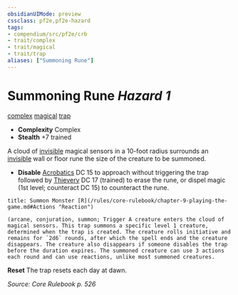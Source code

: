 ```yaml
---
obsidianUIMode: preview
cssclass: pf2e,pf2e-hazard
tags:
- compendium/src/pf2e/crb
- trait/complex
- trait/magical
- trait/trap
aliases: ["Summoning Rune"]
---
```

# Summoning Rune *Hazard 1*  
[complex](/rules/traits/complex.md)  [magical](/rules/traits/magical.md)  [trap](/rules/traits/trap.md)  

- **Complexity** Complex
- **Stealth** +7 trained  

A cloud of [invisible](/rules/conditions.md#Invisible) magical sensors in a 10-foot radius surrounds an [invisible](/rules/conditions.md#Invisible) wall or floor rune the size of the creature to be summoned.

- **Disable** [Acrobatics](/compendium/skills.md#Acrobatics) DC 15 to approach without triggering the trap followed by [Thievery](/compendium/skills.md#Thievery) DC 17 (trained) to erase the rune, or dispel magic (1st level; counteract DC 15) to counteract the rune.  
     
```ad-embed-ability
title: Summon Monster [R](/rules/core-rulebook/chapter-9-playing-the-game.md#Actions "Reaction")

(arcane, conjuration, summon; Trigger A creature enters the cloud of magical sensors. This trap summons a specific level 1 creature, determined when the trap is created. The creature rolls initiative and remains for `2d6` rounds, after which the spell ends and the creature disappears. The creature also disappears if someone disables the trap before the duration expires. The summoned creature can use 3 actions each round and can use reactions, unlike most summoned creatures.
```

**Reset** The trap resets each day at dawn.  

*Source: Core Rulebook p. 526*
